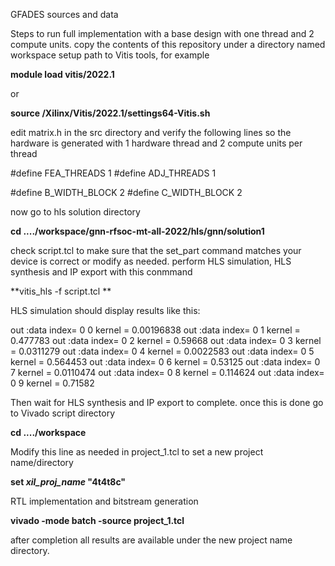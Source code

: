 GFADES sources and data

Steps to run full implementation with a base design with one thread and 2 compute units.
copy the contents of this repository under a directory named workspace
setup path to Vitis tools, for example

**module load vitis/2022.1**

or

**source <path to tools>/Xilinx/Vitis/2022.1/settings64-Vitis.sh**

edit matrix.h in the src directory and verify the following lines so the hardware is generated
with 1 hardware thread and 2 compute units per thread

#define FEA_THREADS 1
#define ADJ_THREADS 1

#define B_WIDTH_BLOCK 2 
#define C_WIDTH_BLOCK 2

now go to hls solution directory

**cd ..../workspace/gnn-rfsoc-mt-all-2022/hls/gnn/solution1**

check script.tcl to make sure that the set_part command matches your device is correct or modify as needed.
perform HLS simulation, HLS synthesis and IP export with this conmmand

**vitis_hls -f script.tcl **

HLS simulation should display results like this:

out :data index= 0 0 kernel = 0.00196838
out :data index= 0 1 kernel = 0.477783
out :data index= 0 2 kernel = 0.59668
out :data index= 0 3 kernel = 0.0311279
out :data index= 0 4 kernel = 0.0022583
out :data index= 0 5 kernel = 0.564453
out :data index= 0 6 kernel = 0.53125
out :data index= 0 7 kernel = 0.0110474
out :data index= 0 8 kernel = 0.114624
out :data index= 0 9 kernel = 0.71582

Then wait for HLS synthesis and IP export to complete.
once this is done go to Vivado script directory

**cd ..../workspace**

Modify this line as needed in project_1.tcl to set a new project name/directory 

**set _xil_proj_name_ "4t4t8c"**

RTL implementation and bitstream generation

**vivado -mode batch -source project_1.tcl**  

after completion all results are available under the new project name directory.
